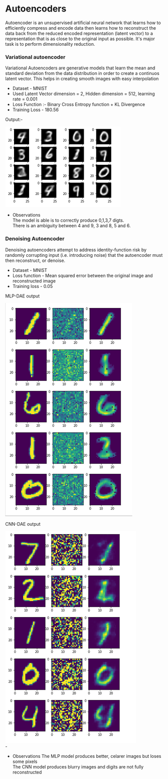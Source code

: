 # Autoencoders

Autoencoder is an unsupervised artificial neural network that learns how to efficiently compress and encode data then learns how to reconstruct the data back from the reduced encoded representation (latent vector) to a representation that is as close to the original input as possible. It's major task is to perform dimensionality reduction.

### Variational autoencoder

Variational Autoencoders are generative models that learn the mean and standard deviation from the data distribution in order to create a continuos latent vector. This helps in creating smooth images with easy interpolation

- Dataset - MNIST 
- Used Latent Vector dimension = 2, Hidden dimension = 512, learning rate = 0.001
- Loss Function :- Binary Cross Entropy function + KL Divergence 
- Training Loss - 180.56


 Output:-
 
 <img src = "Outputs/VAE.PNG">
</br>
 
  - Observations </br>
 The model is able is to correctly produce 0,1,3,7 digts. </br>
 There is an ambiguity between 4 and 9, 3 and 8, 5 and 6.
 
 ### Denoising Autoencoder
Denoising autoencoders attempt to address identity-function risk by randomly corrupting input (i.e. introducing noise) that the autoencoder must then reconstruct, or denoise.

- Dataset - MNIST
- Loss function - Mean squared error between the original image and reconstructed image
- Training loss - 0.05

MLP-DAE output

<img src = "Outputs/MLPDAE.PNG">
</br>

CNN-DAE output

<img src = "Outputs/ConvDAE.PNG">
</br>
 - 
 
 - Observations
 The MLP model produces better, celarer images but loses some pixels </br>
 The CNN model produces blurry images and digits are not fully reconstructed
